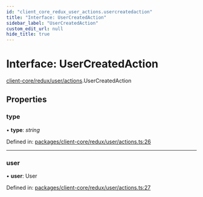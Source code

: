 ```yaml
---
id: "client_core_redux_user_actions.usercreatedaction"
title: "Interface: UserCreatedAction"
sidebar_label: "UserCreatedAction"
custom_edit_url: null
hide_title: true
---
```


# Interface: UserCreatedAction

[client-core/redux/user/actions](../modules/client_core_redux_user_actions.md).UserCreatedAction

## Properties

### type

• **type**: *string*

Defined in: [packages/client-core/redux/user/actions.ts:26](https://github.com/xr3ngine/xr3ngine/blob/9d253dc38/packages/client-core/redux/user/actions.ts#L26)

___

### user

• **user**: User

Defined in: [packages/client-core/redux/user/actions.ts:27](https://github.com/xr3ngine/xr3ngine/blob/9d253dc38/packages/client-core/redux/user/actions.ts#L27)

